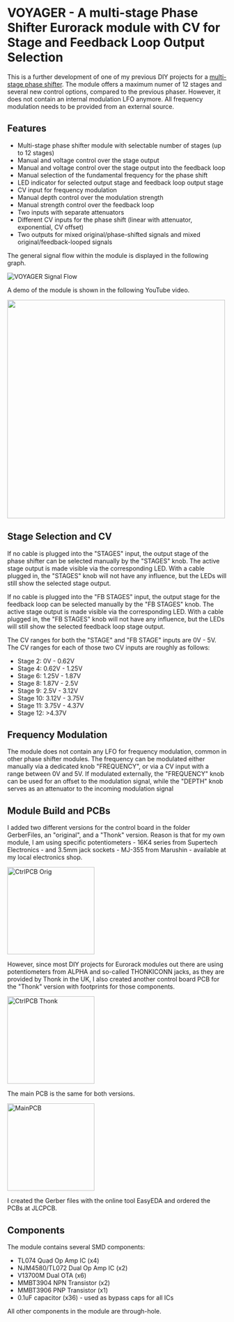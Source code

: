 # VOYAGER - A multi-stage Phase Shifter Eurorack module with CV for Stage and Feedback Loop Output Selection
This is a further development of one of my previous DIY projects for a [multi-stage phase shifter](https://github.com/TOILmodular/EurorackMultiStagePhaser).
The module offers a maximum numer of 12 stages and several new control options, compared to the previous phaser.
However, it does not contain an internal modulation LFO anymore.
All frequency modulation needs to be provided from an external source.

## Features
- Multi-stage phase shifter module with selectable number of stages (up to 12 stages)
- Manual and voltage control over the stage output
- Manual and voltage control over the stage output into the feedback loop
- Manual selection of the fundamental frequency for the phase shift
- LED indicator for selected output stage and feedback loop output stage
- CV input for frequency modulation
- Manual depth control over the modulation strength
- Manual strength control over the feedback loop
- Two inputs with separate attenuators
- Different CV inputs for the phase shift (linear with attenuator, exponential, CV offset)
- Two outputs for mixed original/phase-shifted signals and mixed original/feedback-looped signals

The general signal flow within the module is displayed in the following graph.

![VOYAGER Signal Flow](https://github.com/user-attachments/assets/0fa06d11-05c6-4cdd-8876-95d843c8085e)

A demo of the module is shown in the following YouTube video.

[<img width="500" src="https://github.com/user-attachments/assets/af391b94-9147-4144-a77f-e59831f1d98e">](https://youtu.be/nXUKLmXg2uM)

## Stage Selection and CV
If no cable is plugged into the "STAGES" input, the output stage of the phase shifter can be selected manually by the "STAGES" knob.
The active stage output is made visible via the corresponding LED.
With a cable plugged in, the "STAGES" knob will not have any influence, but the LEDs will still show the selected stage output.

If no cable is plugged into the "FB STAGES" input, the output stage for the feedback loop can be selected manually by the "FB STAGES" knob.
The active stage output is made visible via the corresponding LED.
With a cable plugged in, the "FB STAGES" knob will not have any influence, but the LEDs will still show the selected feedback loop stage output.

The CV ranges for both the "STAGE" and "FB STAGE" inputs are 0V - 5V.
The CV ranges for each of those two CV inputs are roughly as follows:

- Stage 2: 0V - 0.62V
- Stage 4: 0.62V - 1.25V
- Stage 6: 1.25V - 1.87V
- Stage 8: 1.87V - 2.5V
- Stage 9: 2.5V - 3.12V
- Stage 10: 3.12V - 3.75V
- Stage 11: 3.75V - 4.37V
- Stage 12: >4.37V

## Frequency Modulation
The module does not contain any LFO for frequency modulation, common in other phase shifter modules.
The frequency can be modulated either manually via a dedicated knob "FREQUENCY", or via a CV input with a range between 0V and 5V.
If modulated externally, the "FREQUENCY" knob can be used for an offset to the modulation signal, while the "DEPTH" knob serves as an attenuator to the incoming modulation signal

## Module Build and PCBs
I added two different versions for the control board in the folder GerberFiles, an "original", and a "Thonk" version.
Reason is that for my own module, I am using specific potentiometers - 16K4 series from Supertech Electronics - and 3.5mm jack sockets - MJ-355 from Marushin - available at my local electronics shop.

<img width="200" alt="CtrlPCB Orig" src="https://github.com/user-attachments/assets/0468003e-2455-4748-871b-be7dc96b8dae">

However, since most DIY projects for Eurorack modules out there are using potentiometers from ALPHA and so-called THONKICONN jacks, as they are provided by Thonk in the UK, I also created another control board PCB for the "Thonk" version with footprints for those components.

<img width="200" alt="CtrlPCB Thonk" src="https://github.com/user-attachments/assets/ab000af6-9b38-4eff-b188-9df042dd0723">

The main PCB is the same for both versions.

<img width="200" alt="MainPCB" src="https://github.com/user-attachments/assets/681a8697-4d46-40a9-90c0-b6dcfb4e93a6">

I created the Gerber files with the online tool EasyEDA and ordered the PCBs at JLCPCB.

## Components
The module contains several SMD components:
- TL074 Quad Op Amp IC (x4)
- NJM4580/TL072 Dual Op Amp IC (x2)
- V13700M Dual OTA (x6)
- MMBT3904 NPN Transistor (x2)
- MMBT3906 PNP Transistor (x1)
- 0.1uF capacitor (x36) - used as bypass caps for all ICs

All other components in the module are through-hole.
